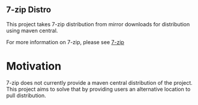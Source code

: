7-zip Distro
------------

This project takes 7-zip distribution from mirror downloads for distribution using maven central.

For more information on 7-zip, please see [7-zip](https://www.7-zip.org/)

# Motivation #

7-zip does not currently provide a maven central distribution of the project. This project aims to solve that by providing users an alternative location to pull distribution.
